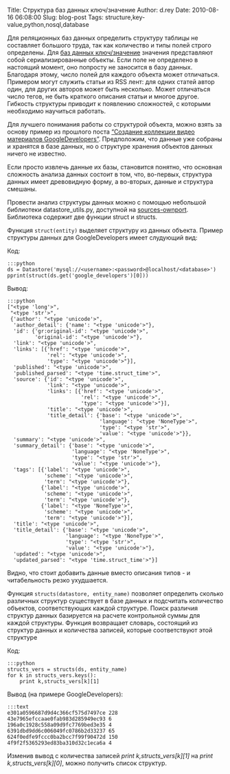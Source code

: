 Title: Структура баз данных ключ/значение
Author: d.rey
Date: 2010-08-16 06:08:00
Slug: blog-post
Tags: structure,key-value,python,nosql,database

Для реляционных баз данных определить структуру таблицы не составляет большого труда, так как количество и типы полей строго определены. Для [баз данных ключ/значение](http://devel.ownport.net/2010/08/friendfeed.html) значения представляют собой сериализированные объекты. Если поле не определено в настоящий момент, оно попросту не заносится в базу данных. Благодаря этому, число полей для каждого объекта может отличаться. Примером могут служить статьи из RSS лент: для одних статей автор один, для других авторов может быть несколько. Может отличаться число тегов, не быть краткого описания статьи и многое другое. Гибкость структуры приводит к появлению сложностей, с которыми необходимо научиться работать.


Для лучшего понимания работы со структурой объекта, можно взять за основу пример из прошлого поста [“Создание коллекции видео материалов GoogleDevelopers”](http://devel.ownport.net/2010/08/googledevelopers.html). Предположим, что данные уже собраны и хранятся в базе данных, но о структуре хранения объектов данных ничего не известно. 

Если просто извлечь данные их базы, становится понятно, что основная сложность анализа данных состоит в том, что, во-первых, структура данных имеет древовидную форму, а во-вторых, данные и структура смешаны. 

Провести анализ структуры данных можно с помощью небольшой библиотеки datastore_utils.py, доступной на [sources-ownport](http://sources-ownport.googlecode.com/hg/parallel/libs/datastore_utils.py). Библиотека содержит две функции struct и structs.

Функция `struct(entity)` выделяет структуру из данных объекта. Пример структуры данных для GoogleDevelopers имеет слудующий вид:

Код:

    :::python
    ds = Datastore('mysql://<username>:<password>@localhost/<database>')
    pprint(struct(ds.get('google_developers')[0]))

Вывод:

    :::python
    ["<type 'long'>",
     "<type 'str'>",
     {'author': "<type 'unicode'>",
      'author_detail': {'name': "<type 'unicode'>"},
      'id': {'gr:original-id': "<type 'unicode'>",
             'original-id': "<type 'unicode'>"},
      'link': "<type 'unicode'>",
      'links': [{'href': "<type 'unicode'>",
                 'rel': "<type 'unicode'>",
                 'type': "<type 'unicode'>"}],
      'published': "<type 'unicode'>",
      'published_parsed': "<type 'time.struct_time'>",
      'source': {'id': "<type 'unicode'>",
                 'link': "<type 'unicode'>",
                 'links': [{'href': "<type 'unicode'>",
                            'rel': "<type 'unicode'>",
                            'type': "<type 'unicode'>"}],
                 'title': "<type 'unicode'>",
                 'title_detail': {'base': "<type 'unicode'>",
                                  'language': "<type 'NoneType'>",
                                  'type': "<type 'str'>",
                                  'value': "<type 'unicode'>"}},
      'summary': "<type 'unicode'>",
      'summary_detail': {'base': "<type 'unicode'>",
                         'language': "<type 'NoneType'>",
                         'type': "<type 'str'>",
                         'value': "<type 'unicode'>"},
      'tags': [{'label': "<type 'unicode'>",
                'scheme': "<type 'unicode'>",
                'term': "<type 'unicode'>"},
               {'label': "<type 'unicode'>",
                'scheme': "<type 'unicode'>",
                'term': "<type 'unicode'>"},
               {'label': "<type 'NoneType'>",
                'scheme': "<type 'unicode'>",
                'term': "<type 'unicode'>"}],
      'title': "<type 'unicode'>",
      'title_detail': {'base': "<type 'unicode'>",
                       'language': "<type 'NoneType'>",
                       'type': "<type 'str'>",
                       'value': "<type 'unicode'>"},
      'updated': "<type 'unicode'>",
      'updated_parsed': "<type 'time.struct_time'>"}]

Видно, что стоит добавить данные вместо описания типов - и читабельность резко ухудшается.

Функция `structs(datastore, entity_name)` позволяет определить сколько различных структур существует в базе данных и подсчитать количество объектов, соответствующих каждой структуре. Поиск различия структур данных базируется на расчете контрольной суммы для каждой структуры. Функция возвращает словарь, состоящий из структур данных и количества записей, которые соответствуют этой структуре 

Код:

    :::python
    structs_vers = structs(ds, entity_name) 
    for k in structs_vers.keys():
        print k,structs_vers[k][1] 

Вывод (на примере GoogleDevelopers):

    :::text
    e301a0596687d9d4c366cf575d7497ce 228
    43e7965efccaae0fab983d285949ec93 6
    196a0c1928c558a09d9fc7769bed3e35 4
    6391dbd9dd6c006049fc0786b2d33237 65
    624f0edfe9fccc0ba2bcc7f99f90472d 150
    4f9f2f5365293ed83ba310d32c1eca6a 4

Изменив вывод с количества записей _print k,structs_vers[k][1]_ на _print k,structs_vers[k][0]_, можно получить список структур.

